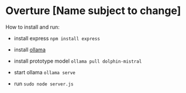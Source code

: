 # Overture [Name subject to change]

How to install and run:

- install express
  ```npm install express```

- install [ollama](https://ollama.com/download)

- install prototype model
```ollama pull dolphin-mistral```

- start ollama
```ollama serve```

- run
```sudo node server.js```
